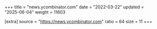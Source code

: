 +++
title = "news.ycombinator.com"
date = "2022-03-22"
updated = "2025-06-04"
weight = 11603

[extra]
source = "https://news.ycombinator.com"
ratio = 64
size = 11
+++
